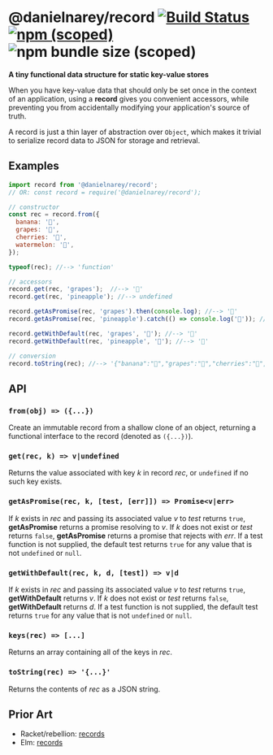 # @danielnarey/record [![Build Status](https://travis-ci.com/danielnarey/record.svg?branch=master)](https://travis-ci.com/danielnarey/record) [![npm (scoped)](https://img.shields.io/npm/v/@danielnarey/record)](https://www.npmjs.com/package/@danielnarey/record) ![npm bundle size (scoped)](https://img.shields.io/bundlephobia/min/@danielnarey/record)

**A tiny functional data structure for static key-value stores**

When you have key-value data that should only be set once in the context of an application, using a **record** gives you convenient accessors, while preventing you from accidentally modifying your application's source of truth. 

A record is just a thin layer of abstraction over `Object`, which makes it trivial to serialize record data to JSON for storage and retrieval.


## Examples

```js
import record from '@danielnarey/record';
// OR: const record = require('@danielnarey/record');

// constructor
const rec = record.from({
  banana: '🍌',
  grapes: '🍇',
  cherries: '🍒',
  watermelon: '🍉',
});

typeof(rec); //--> 'function'

// accessors
record.get(rec, 'grapes');  //--> '🍇'
record.get(rec, 'pineapple'); //--> undefined

record.getAsPromise(rec, 'grapes').then(console.log); //--> '🍇'
record.getAsPromise(rec, 'pineapple').catch(() => console.log('🙈')); //--> '🙈'

record.getWithDefault(rec, 'grapes', '🙈'); //--> '🍇'
record.getWithDefault(rec, 'pineapple', '🙈'); //--> '🙈'

// conversion
record.toString(rec); //--> '{"banana":"🍌","grapes":"🍇","cherries":"🍒","watermelon":"🍉"}'

```


## API

### `from(obj) => ({...})`
Create an immutable record from a shallow clone of an object, returning a
functional interface to the record (denoted as `({...})`).

### `get(rec, k) => v|undefined`
Returns the value associated with key *k* in record *rec*, or `undefined` if
no such key exists.

### `getAsPromise(rec, k, [test, [err]]) => Promise<v|err>`
If *k* exists in *rec* and passing its associated value *v* to *test*
returns `true`, **getAsPromise** returns a promise resolving to *v*. If
*k* does not exist or *test* returns `false`, **getAsPromise** returns a
promise that rejects with *err*. If a test function is not supplied, the
default test returns `true` for any value that is not `undefined` or
`null`.

### `getWithDefault(rec, k, d, [test]) => v|d`
If *k* exists in *rec* and passing its associated value *v* to *test*
returns `true`, **getWithDefault** returns *v*. If *k* does not exist or
*test* returns `false`, **getWithDefault** returns *d*. If a test function
is not supplied, the default test returns `true` for any value that is not
`undefined` or `null`.

### `keys(rec) => [...]`
Returns an array containing all of the keys in *rec*.

### `toString(rec) => '{...}'`
Returns the contents of *rec* as a JSON string.


## Prior Art

- Racket/rebellion: [records](https://docs.racket-lang.org/rebellion/Records.html?q=reduce)
- Elm: [records](https://elm-lang.org/docs/records)
